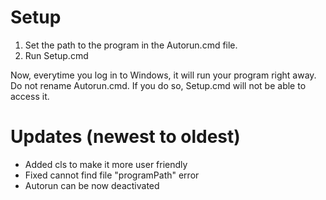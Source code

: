# Setup
1. Set the path to the program in the Autorun.cmd file.
2. Run Setup.cmd
   
Now, everytime you log in to Windows, it will run your program right away.
Do not rename Autorun.cmd. If you do so, Setup.cmd will not be able to access it.
# Updates (newest to oldest)
- Added cls to make it more user friendly
- Fixed cannot find file "programPath" error
- Autorun can be now deactivated
